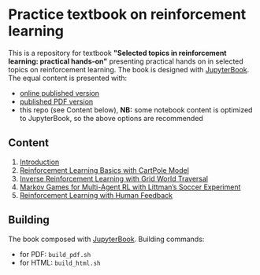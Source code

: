 # Practice textbook on reinforcement learning

This is a repository for textbook **"Selected topics in reinforcement learning: practical hands-on"** presenting practical hands on in selected topics on reinforcement learning. The book is designed with [JupyterBook](https://jupyterbook.org/en/stable/intro.html). The equal content is presented with:
- [online published version](https://iterater.github.io/education/rl_practice/)
- [published PDF version](build_results/book_published_v1.pdf)
- this repo (see Content below), **NB:** some notebook content is optimized to JupyterBook, so the above options are recommended

## Content
1. [Introduction](intro.md)
1. [Reinforcement Learning Basics with CartPole Model](1_Basic_RL/1_RL_basics.ipynb)
1. [Inverse Reinforcement Learning with Grid World Traversal](2_Inverse_RL/2_IRL.ipynb.ipynb)
1. [Markov Games for Multi-Agent RL with Littman’s Soccer Experiment](3_MARL/MARL.ipynb)
1. [Reinforcement Learning with Human Feedback](4_RLHF/4_RLHF.ipynb)

## Building

The book composed with [JupyterBook](https://jupyterbook.org/). Building commands:
- for PDF: `build_pdf.sh`
- for HTML: `build_html.sh`
